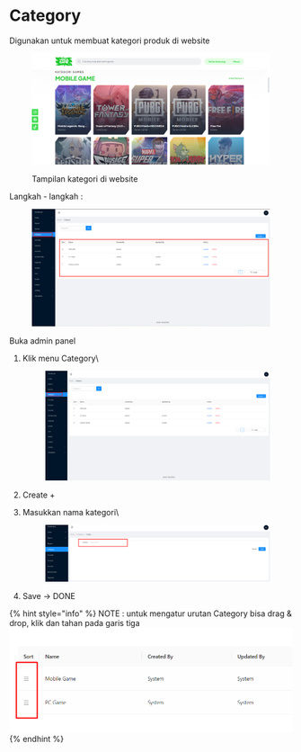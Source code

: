 # Category

Digunakan untuk membuat kategori produk di website

<figure><img src="../.gitbook/assets/Screenshot_8.png" alt=""><figcaption><p>Tampilan kategori di website</p></figcaption></figure>

Langkah - langkah :&#x20;

<figure><img src="../.gitbook/assets/Screenshot_11.png" alt=""><figcaption></figcaption></figure>

Buka admin panel

1.  Klik menu Category\


    <figure><img src="../.gitbook/assets/Screenshot_12 (1).png" alt=""><figcaption></figcaption></figure>
2. Create +
3.  Masukkan nama kategori\


    <figure><img src="../.gitbook/assets/image (5) (1) (1).png" alt=""><figcaption></figcaption></figure>
4. Save -> DONE

{% hint style="info" %}
NOTE : untuk mengatur urutan Category bisa drag & drop, klik dan tahan pada garis tiga\
![](<../.gitbook/assets/image (33).png>)
{% endhint %}
